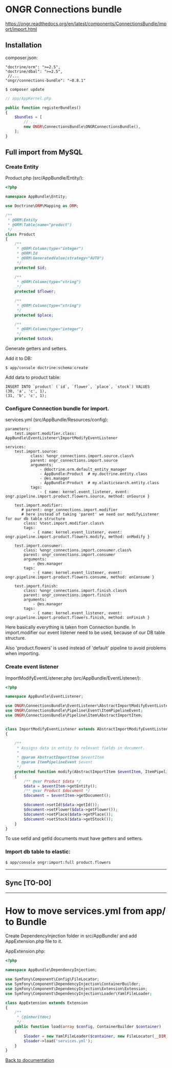 # ONGR Connections bundle

https://ongr.readthedocs.org/en/latest/components/ConnectionsBundle/import/import.html

## Installation 

composer.json:

```
"doctrine/orm": ">=2.5",
"doctrine/dbal": ">=2.5",
 //...
"ongr/connections-bundle": "~0.8.1"
```

```
$ composer update
```

```php
// app/AppKernel.php

public function registerBundles()
{
    $bundles = [
        // ...
        new ONGR\ConnectionsBundle\ONGRConnectionsBundle(),
    ];
}
```

## Full import from MySQL

### Create Entity 

Product.php (src/AppBundle/Entity/):

```php
<?php

namespace AppBundle\Entity;

use Doctrine\ORM\Mapping as ORM;

/**
 * @ORM\Entity
 * @ORM\Table(name="product")
 */
class Product
{
    /**
     * @ORM\Column(type="integer")
     * @ORM\Id
     * @ORM\GeneratedValue(strategy="AUTO")
     */
    protected $id;
    
    /**
     * @ORM\Column(type="string")
     */
    protected $flower;

    /**
     * @ORM\Column(type="string")
     */
    protected $place;

    /**
     * @ORM\Column(type="integer")
     */
    protected $stock;
```

Generate getters and setters.

Add it to DB:

```
$ app/console doctrine:schema:create 
```

Add data to product table:

```
INSERT INTO `product` (`id`, `flower`, `place`, `stock`) VALUES
(30, 'a', 'c', 1),
(31, 'b', 'c', 1);
```

### Configure Connection bundle for import.

services.yml (src/AppBundle/Resources/config):

```
parameters:
    test.import.modifier.class: AppBundle\EventListener\ImportModifyEventListener

services:
    test.import.source:
           class: %ongr_connections.import.source.class%
           parent: ongr_connections.import.source
           arguments:
               - @doctrine.orm.default_entity_manager
               - AppBundle:Product  # my.doctrine.entity.class
               - @es.manager
               - AppBundle:Product  # my.elasticsearch.entity.class
           tags:
               - { name: kernel.event_listener, event: ongr.pipeline.import.product.flowers.source, method: onSource }

    test.import.modifier:
       # parent: ongr_connections.import.modifier
       # here instead of taking 'parent' we need our modifyListener for our db table structure
        class: %test.import.modifier.class%
        tags:
            - { name: kernel.event_listener, event: ongr.pipeline.import.product.flowers.modify, method: onModify }

    test.import.consumer:
        class: %ongr_connections.import.consumer.class%
        parent: ongr_connections.import.consumer
        arguments:
            - @es.manager
        tags:
            - { name: kernel.event_listener, event: ongr.pipeline.import.product.flowers.consume, method: onConsume }

    test.import.finish:
        class: %ongr_connections.import.finish.class%
        parent: ongr_connections.import.finish
        arguments:
            - @es.manager
        tags:
            - { name: kernel.event_listener, event: ongr.pipeline.import.product.flowers.finish, method: onFinish }
```

Here basically everything is taken from Connection bundle. In import.modifier our event listener need to be used, because of our DB table structure.

Also 'product.flowers' is used instead of 'default' pipeline to avoid problems when importing.

### Create event listener

ImportModifyEventListener.php (src/AppBundle/EventListener/):

```php
<?php

namespace AppBundle\EventListener;

use ONGR\ConnectionsBundle\EventListener\AbstractImportModifyEventListener;
use ONGR\ConnectionsBundle\Pipeline\Event\ItemPipelineEvent;
use ONGR\ConnectionsBundle\Pipeline\Item\AbstractImportItem;


class ImportModifyEventListener extends AbstractImportModifyEventListener
{

    /**
     * Assigns data in entity to relevant fields in document.
     *
     * @param AbstractImportItem $eventItem
     * @param ItemPipelineEvent $event
     */
    protected function modify(AbstractImportItem $eventItem, ItemPipelineEvent $event)
    {
        /** @var Product $data */
        $data = $eventItem->getEntity();
        /** @var Product $document */
        $document = $eventItem->getDocument();

        $document->setId($data->getId());
        $document->setFlower($data->getFlower());
        $document->setPlace($data->getPlace());
        $document->setStock($data->getStock());
    }
}
```

To use setId and getId documents must have getters and setters.

### Import db table to elastic:

```
$ app/console ongr:import:full product.flowers
```

-----

## Sync [TO-DO]

-----

# How to move services.yml from app/ to Bundle

Create DependencyInjection folder in src/AppBundle/ and add AppExtension.php file to it.

AppExtension.php:

```php
<?php

namespace AppBundle\DependencyInjection;

use Symfony\Component\Config\FileLocator;
use Symfony\Component\DependencyInjection\ContainerBuilder;
use Symfony\Component\DependencyInjection\Extension\Extension;
use Symfony\Component\DependencyInjection\Loader\YamlFileLoader;

class AppExtension extends Extension
{
    /**
     * {@inheritdoc}
     */
    public function load(array $config, ContainerBuilder $container)
    {
        $loader = new YamlFileLoader($container, new FileLocator(__DIR__.'/../Resources/config'));
        $loader->load('services.yml');
    }
}
```

[Back to documentation](README.md)